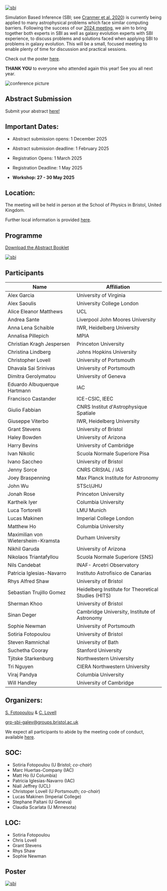 [![sbi](https://raw.githubusercontent.com/sbi-galev/2025/main/sbi_header.png)](https://sbi-galev.github.io/2025/)

Simulation Based Inference (SBI; see [Cranmer et al. 2020](https://www.pnas.org/doi/full/10.1073/pnas.1912789117)) is currently being applied to many astrophysical problems which face similar computing barriers. Following the success of our [2024 meeting](https://sbi-galev.github.io/2024/), we aim to bring together both experts in SBI as well as galaxy evolution experts with SBI experience, to discuss problems and solutions faced when applying SBI to problems in galaxy evolution. This will be a small, focused meeting to enable plenty of time for discussion and practical sessions.

Check out the poster [here](https://raw.githubusercontent.com/sbi-galev/2025/main/sbi_for_galaxy_evolution_poster_cosmo.pdf).

<!-- [![sbi](https://raw.githubusercontent.com/sbi-galev/2024/main/sbi_banner.png)](https://sbi-galev.github.io/2024/) -->

**THANK YOU** to everyone who attended again this year! See you all next year.

![conference picture](20240411_110356.jpg)

## Abstract Submission

Submit your abstract [here!](https://forms.office.com/e/hjhrWSYxBg)

<!--## Registration-->

## Important Dates:

- Abstract submission opens: 1 December 2025

- Abstract submission deadline: 1 February 2025

- Registration Opens: 1 March 2025
  
- Registration Deadline:  1 May 2025

- **Workshop: 27 - 30 May 2025**

## Location: 
The meeting will be held in person at the School of Physics in Bristol, United Kingdom.

Further local information is provided [here](https://sbi-galev.github.io/2025/local_info.html).

## Programme
[Download the Abstract Booklet](SBI_2025_abstract_booklet.pdf)

[![sbi](https://raw.githubusercontent.com/sbi-galev/2025/main/schedule.png)](https://raw.githubusercontent.com/sbi-galev/2025/main/schedule.png)

## Participants

|Name | Affiliation|
|---|---|
|	Alex Garcia	|	University of Virginia	|
|	Alex Saoulis	|	University College London	|
|	Alice Eleanor Matthews	|	UCL	|
|	Andrea Sante	|	Liverpool John Moores University	|
|	Anna Lena Schaible	|	IWR, Heidelberg University	|
|	Annalisa Pillepich	|	MPIA	|
|	Christian Kragh Jespersen	|	Princeton University	|
|	Christina Lindberg	|	Johns Hopkins University	|
|	Christopher Lovell	|	University of Portsmouth	|
|	Dhavala Sai Srinivas	|	University of Portsmouth	|
|	Dimitra Gerolymatou	|	University of Geneva	|
|	Eduardo Albuquerque Hartmann	|	IAC	|
|	Francisco Castander	|	ICE-CSIC, IEEC	|
|	Giulio Fabbian	|	CNRS Institut d'Astrophysique Spatiale	|
|	Giuseppe Viterbo	|	IWR, Heidelberg University	|
|	Grant Stevens	|	University of Bristol	|
|	Haley Bowden	|	University of Arizona	|
|	Harry Bevins	|	University of Cambridge	|
|	Ivan Nikolic	|	Scuola Normale Superiore Pisa	|
|	Ivano Saccheo	|	University of Bristol	|
|	Jenny Sorce	|	CNRS CRIStAL / IAS	|
|	Joey Braspenning	|	Max Planck Institute for Astronomy	|
|	John Wu	|	STScI/JHU	|
|	Jonah Rose	|	Princeton University	|
|	Kartheik Iyer	|	Columbia University	|
|	Luca Tortorelli	|	LMU Munich	|
|	Lucas Makinen	|	Imperial College London	|
|	Matthew Ho	|	Columbia University	|
|	Maximilian von Wietersheim-Kramsta	|	Durham University	|
|	Nikhil Garuda	|	University of Arizona 	|
|	Nikolaos Triantafyllou	|	Scuola Normale Superiore (SNS)	|
|	Nils Candebat	|	INAF- Arcetri Observatory	|
|	Patricia Iglesias-Navarro	|	Instituto Astrofisico de Canarias	|
|	Rhys Alfred Shaw	|	University of Bristol	|
|	Sebastian Trujillo Gomez	|	Heidelberg Institute for Theoretical Studies (HITS)	|
|	Sherman Khoo	|	University of Bristol	|
|	Sinan Deger	|	Cambridge University, Institute of Astronomy	|
|	Sophie Newman	|	University of Portsmouth	|
|	Sotiria Fotopoulou	|	University of Bristol	|
|	Steven Ramnichal	|	University of Bath	|
|	Suchetha Cooray	|	Stanford University	|
|	Tjitske Starkenburg	|	Northwestern University	|
|	Tri Nguyen	|	CIERA Northwestern University	|
|	Viraj Pandya	|	Columbia University	|
|	Will Handley	|	University of Cambridge	|


## Organizers: 
[S. Fotopoulou](https://www.sotiriafotopoulou.com) & [C. Lovell](http://www.christopherlovell.co.uk)

grp-sbi-galev@groups.bristol.ac.uk

We expect all participants to abide by the meeting code of conduct, available [here](https://sbi-galev.github.io/2024/coc.html).

## SOC: 
* Sotiria Fotopoulou (U Bristol; *co-chair*)
* Marc Huertas-Company (IAC)
* Matt Ho (U Columbia)
* Patricia Iglesias-Navarro (IAC)
* Niall Jeffrey (UCL)
* Christoper Lovell (U Portsmouth; *co-chair*)
* Lucas Makinen (Imperial College)
* Stephane Paltani (U Geneva)
* Claudia Scarlata (U Minnesota)

## LOC:

* Sotiria Fotopoulou
* Chris Lovell
* Grant Stevens
* Rhys Shaw
* Sophie Newman

## Poster

[![sbi](https://raw.githubusercontent.com/sbi-galev/2025/main/sbi4ge.png)](https://raw.githubusercontent.com/sbi-galev/2025/main/sbi_for_galaxy_evolution_poster_cosmo.pdf)
